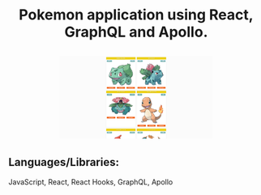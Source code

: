 <h1 align="center">
  Pokemon application using React, GraphQL and Apollo.
</h1>

<h2 align="center">
  <img src="./src/assets/pokemon.png" alt="pokemon" width="60%">
</h2>

## Languages/Libraries: 

JavaScript, React, React Hooks, GraphQL, Apollo
